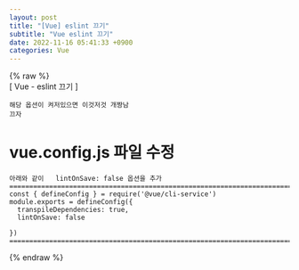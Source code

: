 ```yaml
---  
layout: post  
title: "[Vue] eslint 끄기"  
subtitle: "Vue eslint 끄기"  
date: 2022-11-16 05:41:33 +0900  
categories: Vue  
---  
```

{% raw %}  
[ Vue - eslint 끄기 ]  
  
	해당 옵션이 켜저있으면 이것저것 개짱남  
	끄자  
  
# vue.config.js 파일 수정  
  
	아래와 같이   lintOnSave: false 옵션을 추가  
	=================================================================================================================  
	const { defineConfig } = require('@vue/cli-service')  
	module.exports = defineConfig({  
	  transpileDependencies: true,  
	  lintOnSave: false  
  
	})  
	=================================================================================================================  
{% endraw %}